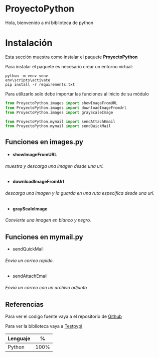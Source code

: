 # ProyectoPython
Hola, bienvenido a mi biblioteca de python

# Instalación
Esta sección muestra como instalar el paquete **ProyectoPython**

Para instalar el paquete es necesario crear un entorno virtual:
```terminal
python -m venv venv
env\scripts\activate
pip install -r requirements.txt
```
Para utilizarlo solo debe importar las funciones al inicio de su módulo
```python
from ProyectoPython.images import showImageFromURL
from ProyectoPython.images import downloadImageFromUrl
from ProyectoPython.images import grayScaleImage

from ProyectoPython.mymail import sendAttachEmail
from ProyectoPython.mymail import sendQuickMail
```

## Funciones en images.py
* #### showImageFromURL
###### muestra y descarga una imagen desde una url.
* #### downloadImageFromUrl
###### descarga una imagen y la guarda en una ruta especifica desde una url.
* #### grayScaleImage
###### Convierte una imagen en blanco y negro.

## Funciones en mymail.py
* sendQuickMail
###### Envia un correo rapido.
* sendAttachEmail
###### Envia un correo con un archivo adjunto

## Referencias
Para ver el codigo fuente vaya a el repositorio de [Github](https://github.com/Esteban8604/MiProyecto)

Para ver la biblioteca vaya a [Testpypi](https://test.pypi.org/project/ProyectoPython/)

| Lenguaje | %   |
|----------| --- |
|Python    | 100%
